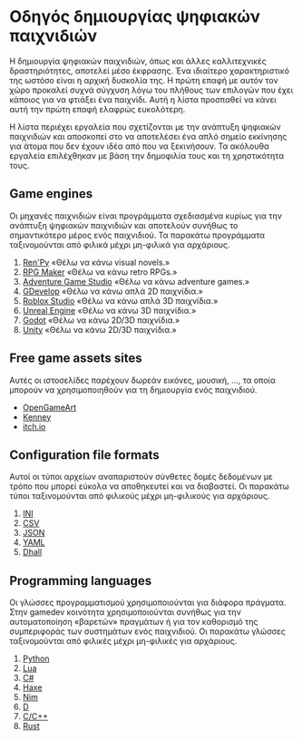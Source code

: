 # Οδηγός δημιουργίας ψηφιακών παιχνιδιών

Η δημιουργία ψηφιακών παιχνιδιών, όπως και άλλες καλλιτεχνικές δραστηριότητες, αποτελεί μέσο έκφρασης.
Ένα ιδιαίτερο χαρακτηριστικό της ωστόσο είναι η αρχική δυσκολία της.
Η πρώτη επαφή με αυτόν τον χώρο προκαλεί συχνά σύγχυση
λόγω του πλήθους των επιλογών που έχει κάποιος για να φτιάξει ένα παιχνίδι.
Αυτή η λίστα προσπαθεί να κάνει αυτή την πρώτη επαφή ελαφρώς ευκολότερη.

Η λίστα περιέχει εργαλεία που σχετίζονται με την ανάπτυξη ψηφιακών παιχνιδιών
και αποσκοπεί στο να αποτελέσει ένα απλό σημείο εκκίνησης
για άτομα που δεν έχουν ιδέα από που να ξεκινήσουν.
Τα ακόλουθα εργαλεία επιλέχθηκαν με βάση την δημοφιλία τους και τη χρηστικότητα τους.

## Game engines

Οι μηχανές παιχνιδιών είναι προγράμματα
σχεδιασμένα κυρίως για την ανάπτυξη ψηφιακών παιχνιδιών
και αποτελούν συνήθως το σημαντικότερο μέρος ενός παιχνιδιού.
Τα παρακάτω προγράμματα ταξινομούνται
από φιλικά μέχρι μη-φιλικά για αρχάριους.

1. [Ren'Py](https://www.renpy.org)
«Θέλω να κάνω visual novels.»
2. [RPG Maker](https://www.rpgmakerweb.com)
«Θέλω να κάνω retro RPGs.»
3. [Adventure Game Studio](https://www.adventuregamestudio.co.uk)
«Θέλω να κάνω adventure games.»
4. [GDevelop](https://gdevelop.io)
«Θέλω να κάνω απλά 2D παιχνίδια.»
5. [Roblox Studio](https://www.roblox.com/create)
«Θέλω να κάνω απλά 3D παιχνίδια.»
6. [Unreal Engine](https://www.unrealengine.com)
«Θέλω να κάνω 3D παιχνίδια.»
7. [Godot](https://godotengine.org)
«Θέλω να κάνω 2D/3D παιχνίδια.»
8. [Unity](https://unity.com)
«Θέλω να κάνω 2D/3D παιχνίδια.»

## Free game assets sites

Αυτές οι ιστοσελίδες παρέχουν
δωρεάν εικόνες, μουσική, ...,
τα οποία μπορούν να χρησιμοποιηθούν
για τη δημιουργία ενός παιχνιδιού.

* [OpenGameArt](https://opengameart.org)
* [Kenney](https://www.kenney.nl)
* [itch.io](https://itch.io)

## Configuration file formats

Αυτοί οι τύποι αρχείων αναπαριστούν
σύνθετες δομές δεδομένων
με τρόπο που μπορεί εύκολα να αποθηκευτεί και να διαβαστεί.
Οι παρακάτω τύποι ταξινομούνται
από φιλικούς μέχρι μη-φιλικούς για αρχάριους.

1. [ΙΝΙ](https://en.wikipedia.org/wiki/INI_file)
2. [CSV](https://en.wikipedia.org/wiki/Comma-separated_values)
3. [JSON](https://en.wikipedia.org/wiki/JSON)
4. [YAML](https://en.wikipedia.org/wiki/YAML)
5. [Dhall](https://dhall-lang.org)

## Programming languages

Οι γλώσσες προγραμματισμού χρησιμοποιούνται
για διάφορα πράγματα.
Στην gamedev κοινότητα χρησιμοποιούνται
συνήθως για την αυτοματοποίηση «βαρετών» πραγμάτων
ή για τον καθορισμό της συμπεριφοράς των συστημάτων ενός παιχνιδιού.
Οι παρακάτω γλώσσες ταξινομούνται
από φιλικές μέχρι μη-φιλικές για αρχάριους.

1. [Python](https://www.python.org)
2. [Lua](https://www.lua.org)
3. [C#](https://visualstudio.microsoft.com)
5. [Haxe](https://haxe.org)
4. [Nim](https://nim-lang.org)
6. [D](https://dlang.org)
7. [C/C++](https://cplusplus.com)
8. [Rust](https://www.rust-lang.org)
